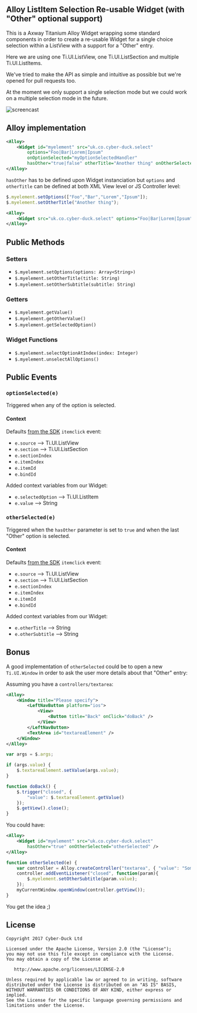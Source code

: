 ## Alloy ListItem Selection Re-usable Widget (with "Other" optional support)

This is a Axway Titanium Alloy Widget wrapping some standard components in order
to create a re-usable Widget for a single choice selection within a ListView with
a support for a "Other" entry.

Here we are using one Ti.UI.ListView, one Ti.UI.ListSection and multiple Ti.UI.ListItems.

We've tried to make the API as simple and intuitive as possible but we're opened for
pull requests too.

At the moment we only support a single selection mode but we could work on a multiple
selection mode in the future.

![screencast](https://cdn-pro.droplr.net/files/acc_244709/qacXm2)

## Alloy implementation

```xml
<Alloy>
    <Widget id="myelement" src="uk.co.cyber-duck.select"
        options="Foo|Bar|Lorem|Ipsum"
        onOptionSelected="myOptionSelectedHandler"
        hasOther="true|false" otherTitle="Another thing" onOtherSelected="myOtherSelectedHandler" />
</Alloy>
```

`hasOther` has to be defined upon Widget instanciation but `options` and `otherTitle` can be defined at both XML View level or JS Controller level:

```js
$.myelement.setOptions(["Foo","Bar","Lorem","Ipsum"]);
$.myelement.setOtherTitle("Another thing");
```

```xml
<Alloy>
    <Widget src="uk.co.cyber-duck.select" options="Foo|Bar|Lorem|Ipsum" otherTitle="Another thing" ... />
</Alloy>
```

## Public Methods

### Setters

* `$.myelement.setOptions(options: Array<String>)`
* `$.myelement.setOtherTitle(title: String)`
* `$.myelement.setOtherSubtitle(subtitle: String)`

### Getters

* `$.myelement.getValue()`
* `$.myelement.getOtherValue()`
* `$.myelement.getSelectedOption()`

### Widget Functions

* `$.myelement.selectOptionAtIndex(index: Integer)`
* `$.myelement.unselectAllOptions()`

## Public Events

### `optionSelected(e)`

Triggered when any of the option is selected.

#### Context

Defaults [from the SDK](https://docs.appcelerator.com/platform/latest/#!/api/Titanium.UI.ListView-event-itemclick) `itemclick` event:

* `e.source` --> Ti.UI.ListView
* `e.section` --> Ti.UI.ListSection
* `e.sectionIndex`
* `e.itemIndex`
* `e.itemId`
* `e.bindId`

Added context variables from our Widget:

* `e.selectedOption` --> Ti.UI.ListItem
* `e.value` --> String

### `otherSelected(e)`

Triggered when the `hasOther` parameter is set to `true` and when the last "Other" option is selected.

#### Context

Defaults [from the SDK](https://docs.appcelerator.com/platform/latest/#!/api/Titanium.UI.ListView-event-itemclick) `itemclick` event:

* `e.source` --> Ti.UI.ListView
* `e.section` --> Ti.UI.ListSection
* `e.sectionIndex`
* `e.itemIndex`
* `e.itemId`
* `e.bindId`

Added context variables from our Widget:

* `e.otherTitle` --> String
* `e.otherSubtitle` --> String

## Bonus

A good implementation of `otherSelected` could be to open a new `Ti.UI.Window` in order to ask the
user more details about that "Other" entry:

Assuming you have a `controllers/textarea`:

```xml
<Alloy>
    <Window title="Please specify">
        <LeftNavButton platform="ios">
            <View>
                <Button title="Back" onClick="doBack" />
            </View>
        </LeftNavButton>
        <TextArea id="textareaElement" />
    </Window>
</Alloy>
```

```js
var args = $.args;

if (args.value) {
    $.textareaElement.setValue(args.value);
}

function doBack() {
    $.trigger("closed", {
        "value": $.textareaElement.getValue()
    });
    $.getView().close();
}
```

You could have:

```xml
<Alloy>
    <Widget id="myelement" src="uk.co.cyber-duck.select"
        hasOther="true" onOtherSelected="otherSelected" />
</Alloy>
```

```js
function otherSelected(e) {
    var controller = Alloy.createController("textarea", { "value": "Some initial copy" });
    controller.addEventListener("closed", function(param){
        $.myelement.setOtherSubtitle(param.value);
    });
    myCurrentWindow.openWindow(controller.getView());
}
```

You get the idea ;)

## License

```
Copyright 2017 Cyber-Duck Ltd

Licensed under the Apache License, Version 2.0 (the "License");
you may not use this file except in compliance with the License.
You may obtain a copy of the License at

   http://www.apache.org/licenses/LICENSE-2.0

Unless required by applicable law or agreed to in writing, software
distributed under the License is distributed on an "AS IS" BASIS,
WITHOUT WARRANTIES OR CONDITIONS OF ANY KIND, either express or implied.
See the License for the specific language governing permissions and
limitations under the License.
```
